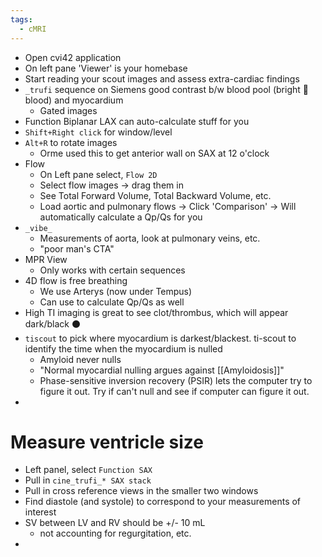 ```yaml
---
tags:
  - cMRI
---
```

- Open cvi42 application
- On left pane 'Viewer' is your homebase
- Start reading your scout images and assess extra-cardiac findings
- `_trufi` sequence on Siemens good contrast b/w blood pool (bright 🔆 blood) and myocardium
	- Gated images
- Function Biplanar LAX can auto-calculate stuff for you
- `Shift+Right click` for window/level
- `Alt+R` to rotate images
	- Orme used this to get anterior wall on SAX at 12 o'clock
- Flow
	- On Left pane select, `Flow 2D`
	- Select flow images → drag them in
	- See Total Forward Volume, Total Backward Volume, etc.
	- Load aortic and pulmonary flows → Click 'Comparison' → Will automatically calculate a Qp/Qs for you
- `_vibe_`
	- Measurements of aorta, look at pulmonary veins, etc.
	- "poor man's CTA"
- MPR View
	- Only works with certain sequences
- 4D flow is free breathing
	- We use Arterys (now under Tempus)
	- Can use to calculate Qp/Qs as well
- High TI imaging is great to see clot/thrombus, which will appear dark/black ⚫
- `tiscout` to pick where myocardium is darkest/blackest. ti-scout to identify the time when the myocardium is nulled
	- Amyloid never nulls
	- "Normal myocardial nulling argues against [[Amyloidosis]]"
	- Phase-sensitive inversion recovery (PSIR) lets the computer try to figure it out. Try if can't null and see if computer can figure it out.
- 

# Measure ventricle size

- Left panel, select `Function SAX`
- Pull in `cine_trufi_* SAX stack`
- Pull in cross reference views in the smaller two windows
- Find diastole (and systole) to correspond to your measurements of interest
- SV between LV and RV should be +/- 10 mL
	- not accounting for regurgitation, etc.
- 